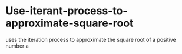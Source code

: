 # Use-iterant-process-to-approximate-square-root
uses the iteration process to approximate the square root of a positive number a
